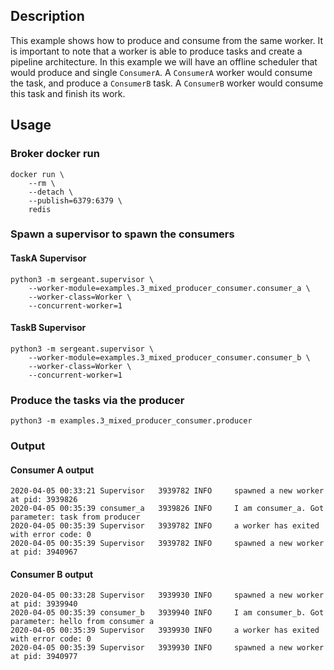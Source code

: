 ## Description
This example shows how to produce and consume from the same worker. It is important to note that a worker is able to produce tasks and create a pipeline architecture. In this example we will have an offline scheduler that would produce and single `ConsumerA`. A `ConsumerA` worker would consume the task, and produce a `ConsumerB` task. A `ConsumerB` worker would consume this task and finish its work.

## Usage

### Broker docker run
```shell
docker run \
    --rm \
    --detach \
    --publish=6379:6379 \
    redis
```

### Spawn a supervisor to spawn the consumers
#### TaskA Supervisor
```shell
python3 -m sergeant.supervisor \
    --worker-module=examples.3_mixed_producer_consumer.consumer_a \
    --worker-class=Worker \
    --concurrent-worker=1
```
#### TaskB Supervisor
```shell
python3 -m sergeant.supervisor \
    --worker-module=examples.3_mixed_producer_consumer.consumer_b \
    --worker-class=Worker \
    --concurrent-worker=1
```

### Produce the tasks via the producer
```shell
python3 -m examples.3_mixed_producer_consumer.producer
```

### Output
#### Consumer A output
```
2020-04-05 00:33:21 Supervisor   3939782 INFO     spawned a new worker at pid: 3939826
2020-04-05 00:35:39 consumer_a   3939826 INFO     I am consumer_a. Got parameter: task from producer
2020-04-05 00:35:39 Supervisor   3939782 INFO     a worker has exited with error code: 0
2020-04-05 00:35:39 Supervisor   3939782 INFO     spawned a new worker at pid: 3940967
```
#### Consumer B output
```
2020-04-05 00:33:28 Supervisor   3939930 INFO     spawned a new worker at pid: 3939940
2020-04-05 00:35:39 consumer_b   3939940 INFO     I am consumer_b. Got parameter: hello from consumer a
2020-04-05 00:35:39 Supervisor   3939930 INFO     a worker has exited with error code: 0
2020-04-05 00:35:39 Supervisor   3939930 INFO     spawned a new worker at pid: 3940977
```
